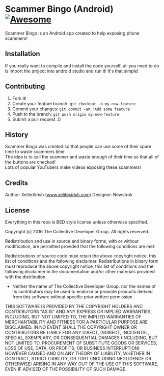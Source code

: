# Scammer Bingo (Android) [![Awesome](https://travis-ci.org/TCDG/Scammer-Bingo---Android.svg?branch=material-rewrite)](https://travis-ci.org/TCDG/Scammer-Bingo---Android)

Scammer Bingo is an Android app created to help exposing phone scammers!

## Installation

If you really want to compile and install the code yourself, all you need to do is import the project into android studio and run it! 
It's that simple!

## Contributing

1. Fork it!
2. Create your feature branch: `git checkout -b my-new-feature`
3. Commit your changes: `git commit -am 'Add some feature'`
4. Push to the branch: `git push origin my-new-feature`
5. Submit a pull request :D

## History

Scammer Bingo was created so that people can use some of their spare time to waste scammers time.  
The idea is to call the scammer and waste enough of their time so that all of the buttons are checked!  
Lots of popular YouTubers make videos exposing these scammers!

## Credits

Author: XeliteXirish (www.xelitexirish.com)
Designer:  Newstrok

## License
Everything in this repo is BSD style license unless otherwise specified.

Copyright (c) 2016 The Collective Developer Group. All rights reserved.

Redistribution and use in source and binary forms, with or without modification, are permitted provided that the following conditions are met:

 Redistributions of source code must retain the above copyright
notice, this list of conditions and the following disclaimer.
 Redistributions in binary form must reproduce the above
copyright notice, this list of conditions and the following disclaimer
in the documentation and/or other materials provided with the
distribution.
* Neither the name of The Collective Developer Group. nor the names of its
contributors may be used to endorse or promote products derived from
this software without specific prior written permission.

THIS SOFTWARE IS PROVIDED BY THE COPYRIGHT HOLDERS AND CONTRIBUTORS "AS IS" AND ANY EXPRESS OR IMPLIED WARRANTIES, INCLUDING, BUT NOT LIMITED TO, THE IMPLIED WARRANTIES OF MERCHANTABILITY AND FITNESS FOR A PARTICULAR PURPOSE ARE DISCLAIMED. IN NO EVENT SHALL THE COPYRIGHT OWNER OR CONTRIBUTORS BE LIABLE FOR ANY DIRECT, INDIRECT, INCIDENTAL, SPECIAL, EXEMPLARY, OR CONSEQUENTIAL DAMAGES (INCLUDING, BUT NOT LIMITED TO, PROCUREMENT OF SUBSTITUTE GOODS OR SERVICES; LOSS OF USE, DATA, OR PROFITS; OR BUSINESS INTERRUPTION) HOWEVER CAUSED AND ON ANY THEORY OF LIABILITY, WHETHER IN CONTRACT, STRICT LIABILITY, OR TORT (INCLUDING NEGLIGENCE OR OTHERWISE) ARISING IN ANY WAY OUT OF THE USE OF THIS SOFTWARE, EVEN IF ADVISED OF THE POSSIBILITY OF SUCH DAMAGE.
